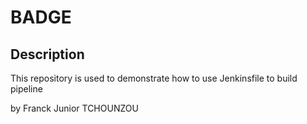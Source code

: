 # BADGE

## Description

This repository is used to demonstrate how to use Jenkinsfile to build pipeline

by Franck Junior TCHOUNZOU
